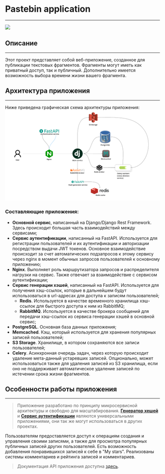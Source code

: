 # Pastebin application
___
<a href="https://www.postman.com/pavellepesh/workspace/pastebin/collection/26749338-970d2184-c825-4347-a8fe-32fa70906536"><img src="https://img.shields.io/badge/Postman-pastebin collection-orange"></a>
## Описание 
___
Этот проект представляет собой веб-приложение, созданное для публикации
текстовых фрагментов. Фрагменты могут иметь как приватный доступ, так и
публичный. Дополнительно имеется возможность выбора времени жизни вашего 
фрагмента.

## Архитектура приложения
___
Ниже приведена графическая схема архитектуры приложения:
![Схема архитектуры приложения](pastebin-schema.png)
### Составляющие приложения:
* __Основной сервис__, написанный на Django/Django Rest Framework. Здесь
происходит большая часть взаимодействий между сервисами;
* __Сервис аутентификации__, написанный на FastAPI. Используется для регистрации пользователей 
и их аутентификации и авторизации посредством выдачи JWT токенов. Основное 
взаимодействие происходит за счет автоматических подзапросов к этому сервису через nginx
в момент обычных запросов пользователей к основному приложению;
* __Nginx__. Выполняет роль маршрутизатора запросов и распределителя нагрузки на сервис. 
Также отвечает за взаимодействие с сервисом аутентификации;
* __Сервис генерации хэшей__, написанный на FastAPI. Используется для получения хэш-ссылок, которые в 
дальнейшем будут использоваться в url-адресах для доступа к записям пользователей;
  * __Redis__. Используется в качестве временного хранилища хэш-ссылок для быстрого доступа к ним из RabbitMQ;
  * __RabbitMQ__. Используется в качестве брокера сообщений для передачи хэш-ссылок из
  сервиса генерации хэшей в основной сервис;
* __PostgreSQL__. Основная база данных приложения;
* __Memcached__. Кэш, который используется для хранения популярных записей пользователей;
* __S3 Storage__. Хранилище, в котором сохраняются все записи пользователей;
* __Celery__. Асинхронная очередь задач, через которую происходит удаление мета-данный устаревших записей. 
Опционально, может использоваться также для удаления записей из S3 хранилища, если оно не поддерживает 
автоматическое удаление записей по истечении срока жизни фрагментов.

## Особенности работы приложения
___
>Приложение разработано по принципу микросервисной архитектуры и свободно для масштабирования. 
[__Генератор хешей__](https://github.com/Pavel-Lepesh/Pastebin-hash-generator) и [__Сервис аутентификации__](https://github.com/Pavel-Lepesh/Pastebin-authentication-service) 
являются универсальными приложениями, они так 
же могут использоваться в других проектах.

Пользователям предоставляется доступ к операциям создания и управления своими записями, а также для просмотра
популярных публичных записей других пользователей. Есть возможность добавления понравившихся записей к себе в "My stars".
Реализованы системы комментариев и рейтинга записей и комментариев. 

>Документация API приложения доступна [здесь](https://www.postman.com/pavellepesh/workspace/pastebin/collection/26749338-970d2184-c825-4347-a8fe-32fa70906536).
